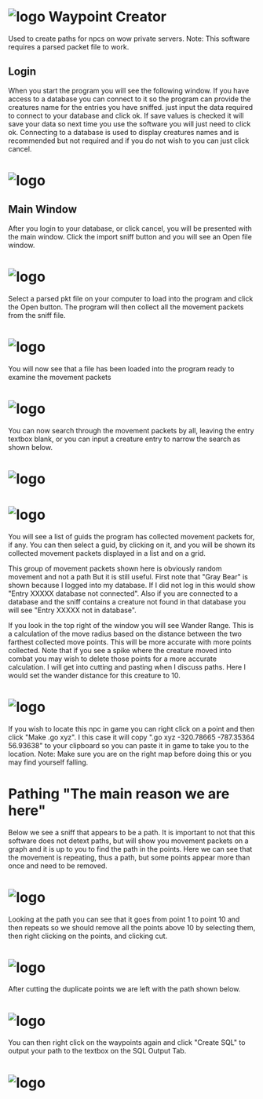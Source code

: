 # ![logo](https://github.com/malcrom/WaypointCreator/blob/master/images/Fire%20Elemental.png) Waypoint Creator

Used to create paths for npcs on wow private servers.
Note: This software requires a parsed packet file to work.

## Login

When you start the program you will see the following window. If you have access to a database you can connect to it so the program can provide the creatures name for the entries you have sniffed. just input the data required to connect to your database and click ok. If save values is checked it will save your data so next time you use the software you will just need to click ok. Connecting to a database is used to display creatures names and is recommended but not required and if you do not wish to you can just click cancel.

# ![logo](https://github.com/malcrom/WaypointCreator/blob/master/images/login_screen.png)

## Main Window

After you login to your database, or click cancel, you will be presented with the main window. Click the import sniff button and you will see an Open file window.

# ![logo](https://github.com/malcrom/WaypointCreator/blob/master/images/main_window.png)

Select a parsed pkt file on your computer to load into the program and click the Open button. The program will then collect all the movement packets from the sniff file.

# ![logo](https://github.com/malcrom/WaypointCreator/blob/master/images/open_file.png)

You will now see that a file has been loaded into the program ready to examine the movement packets

# ![logo](https://github.com/malcrom/WaypointCreator/blob/master/images/loaded_file.png)

You can now search through the movement packets by all, leaving the entry textbox blank, or you can input a creature entry to narrow the search as shown below.

# ![logo](https://github.com/malcrom/WaypointCreator/blob/master/images/search_all.png)
# ![logo](https://github.com/malcrom/WaypointCreator/blob/master/images/search_entry.png)

You will see a list of guids the program has collected movement packets for, if any. You can then select a guid, by clicking on it, and you will be shown its collected movement packets displayed in a list and on a grid.

This group of movement packets shown here is obviously random movement and not a path But it is still useful. First note that "Gray Bear" is shown because I logged into my database. If I did not log in this would show "Entry XXXXX database not connected". Also if you are connected to a database and the sniff contains a creature not found in that database you will see "Entry XXXXX not in database".

If you look in the top right of the window you will see Wander Range. This is a calculation of the move radius based on the distance between the two farthest collected move points. This will be more accurate with more points collected. Note that if you see a spike where the creature moved into combat you may wish to delete those points for a more accurate calculation. I will get into cutting and pasting when I discuss paths. Here I would set the wander distance for this creature to 10.

# ![logo](https://github.com/malcrom/WaypointCreator/blob/master/images/make_go_xyz.png)

If you wish to locate this npc in game you can right click on a point and then click "Make .go xyz". I this case it will copy ".go xyz -320.78665 -787.35364 56.93638" to your clipboard so you can paste it in game to take you to the location. Note: Make sure you are on the right map before doing this or you may find yourself falling.

# Pathing "The main reason we are here"

Below we see a sniff that appears to be a path. It is important to not that this software does not detext paths, but will show you movement packets on a graph and it is up to you to find the path in the points. Here we can see that the movement is repeating, thus a path, but some points appear more than once and need to be removed.

# ![logo](https://github.com/malcrom/WaypointCreator/blob/master/images/path_circular_sniff.png)

Looking at the path you can see that it goes from point 1 to point 10 and then repeats so we should remove all the points above 10 by selecting them, then right clicking on the points, and clicking cut.

# ![logo](https://github.com/malcrom/WaypointCreator/blob/master/images/path_circular_cut.png)

After cutting the duplicate points we are left with the path shown below.

# ![logo](https://github.com/malcrom/WaypointCreator/blob/master/images/path_circular_fixed.png)

You can then right click on the waypoints again and click "Create SQL" to output your path to the textbox on the SQL Output Tab. 

# ![logo](https://github.com/malcrom/WaypointCreator/blob/master/images/path_circular_output.png)
